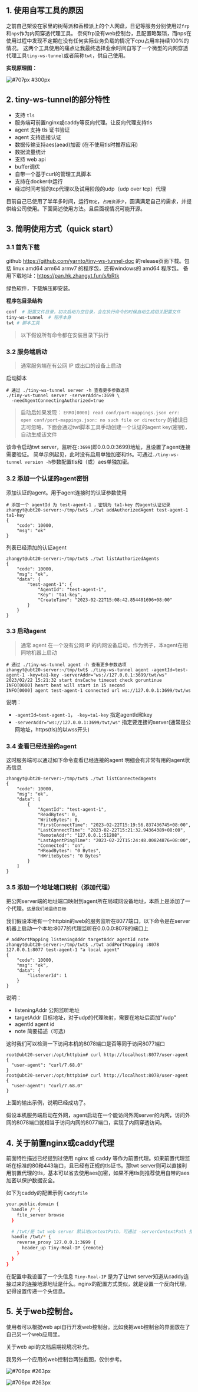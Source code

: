 ## 1. 使用自写工具的原因

之前自己架设在家里的树莓派和香橙派上的个人网盘，日记等服务分别使用过`frp`和`nps`作为内网穿透代理工具。
奈何frp没有web控制台，且配置略繁琐，而nps在使用过程中发现不定期在没有任何实际业务负载的情况下cpu占用率持续100%的情况。
这两个工具使用的痛点让我最终选择业余时间自写了一个微型的内网穿透代理工具`tiny-ws-tunnel`或者简称`twt`，供自己使用。

**实现原理图：**

![#707px #300px](https://www.wavesxa.com/opendoc/attachment/278-schematic-diagram.jpg?id=59)

## 2. tiny-ws-tunnel的部分特性

- 支持 `tls`
- 服务端可前置nginx或caddy等反向代理。让反向代理支持tls
- agent 支持 tls 证书验证
- agent 支持连接认证
- 数据传输支持aes(aead)加密 (在不使用tls时推荐应用)
- 数据流量统计
- 支持 web api
- buffer调优
- 自带一个基于curl的管理工具脚本
- 支持在docker中运行
- 经过时间考验的tcp代理以及试用阶段的udp（udp over tcp）代理

目前自己已使用了半年多时间，运行`稳定`，`占用资源少`，圆满满足自己的需求，并提供给公司使用。下面简述使用方法。且后面视情况可能开源。

## 3. 简明使用方式（quick start）

### 3.1 首先下载

github https://github.com/yarnto/tiny-ws-tunnel-doc 的release页面下载。包括 linux amd64 arm64 armv7 的程序包，还有windows的 amd64 程序包。
备用下载地址：https://pan.hk.zhangyt.fun/s/bRtk

绿色软件，下载解压即安装。

**程序包目录结构**

```bash
conf  # 配置文件目录，初次启动为空目录，会在执行命令的时候自动生成相关配置文件
tiny-ws-tunnel  # 程序本身
twt # 脚本工具
```

> 以下假设所有命令都在安装目录下执行

### 3.2 服务端启动

> 通常服务端在有公网 IP 或出口的设备上启动

启动脚本

```shell
# 通过 ./tiny-ws-tunnel server -h 查看更多参数选项
./tiny-ws-tunnel server -serverAddr=:3699 \
  -needAgentConnectingAuthorized=true
```

> 启动后如果发现：
> `ERRO[0000] read conf/port-mappings.json err: open conf/port-mappings.json: no such file or directory`
> 的错误日志可忽略，下面会通过twt脚本工具手动创建一个认证的agent key(密钥)，自动生成该文件

该命令启动twt server，监听在`:3699`(即0.0.0.0:3699)地址，且设置了agent连接需要验证。
简单示例起见，此时没有启用单独加密和tls。可通过`./tiny-ws-tunnel version -h`参数配置tls和（或）aes单独加密。

### 3.2 添加一个认证的agent密钥

添加认证的agent。用于agent连接时的认证参数使用

```shell
# 添加一个 agentId 为 test-agent-1 ，密钥为 ta1-key 的agent认证记录
zhangyt@ubt20-server:~/tmp/twt$ ./twt addAuthorizedAgent test-agent-1 ta1-key
{
    "code": 10000,
    "msg": "ok"
}
```

列表已经添加的认证agent

```shell
zhangyt@ubt20-server:~/tmp/twt$ ./twt listAuthorizedAgents
{
    "code": 10000,
    "msg": "ok",
    "data": {
        "test-agent-1": {
            "AgentId": "test-agent-1",
            "Key": "ta1-key",
            "CreateTime": "2023-02-22T15:08:42.854401696+08:00"
        }
    }
}
```

### 3.3 启动agent

> 通常 agent 在一个没有公网 IP 的内网设备启动，作为例子，本agent在相同地机器上启动

```shell
# 通过 ./tiny-ws-tunnel agent -h 查看更多参数选项
zhangyt@ubt20-server:~/tmp/twt$ ./tiny-ws-tunnel agent -agentId=test-agent-1 -key=ta1-key -serverAddr="ws://127.0.0.1:3699/twt/ws"
2023/02/22 15:21:32 start dnsCache timeout check goruntinue
INFO[0000] heart beat will start in 15 second           
INFO[0000] agent test-agent-1 connected url ws://127.0.0.1:3699/twt/ws 
```

说明：

- `-agentId=test-agent-1`， `-key=ta1-key` 指定agentId和key
- `-serverAddr="ws://127.0.0.1:3699/twt/ws"` 指定要连接的server(通常是公网地址，https(tls)的以wss开头)


### 3.4 查看已经连接的agent

这时服务端可以通过如下命令查看已经连接的agent
明细会有非常有用的agent状态信息

```
zhangyt@ubt20-server:~/tmp/twt$ ./twt listConnectedAgents
{
    "code": 10000,
    "msg": "ok",
    "data": [
        {
            "AgentId": "test-agent-1",
            "ReadBytes": 0,
            "WriteBytes": 0,
            "FirstConnectTime": "2023-02-22T15:19:56.837436745+08:00",
            "LastConnectTime": "2023-02-22T15:21:32.94364389+08:00",
            "RemoteAddr": "127.0.0.1:51208",
            "LastAgentPingTime": "2023-02-22T15:24:48.00824876+08:00",
            "Connected": "on",
            "HReadBytes": "0 Bytes",
            "HWriteBytes": "0 Bytes"
        }
    ]
}
```

### 3.5 添加一个地址端口映射（添加代理）

把公网server端的地址端口映射到agent所在局域网设备地址，本质上是添加了一个代理。`这是我们地最终目标`

我们假设本地有一个httpbin的web的服务监听在8077端口，以下命令是在server机器上启动一个本地:8077的代理监听在0.0.0.0:8078的端口上

```shell
# addPortMapping listeningAddr targetAddr agentId note
zhangyt@ubt20-server:~/tmp/twt$ ./twt addPortMapping :8078 127.0.0.1:8077 test-agent-1 "a local agent"
{
    "code": 10000,
    "msg": "ok",
    "data": {
        "listenerId": 1
    }
}
```

说明：

- listeningAddr 公网监听地址
- targetAddr 目标地址，对于udp的代理映射，需要在地址后面加"/udp"
- agentId agent id
- note 简要描述（可选）

这时我们可以检测一下访问本机的8078端口是否等同于访问8077端口

```
root@ubt20-server:/opt/httpbin# curl http://localhost:8077/user-agent
{
  "user-agent": "curl/7.68.0"
}
root@ubt20-server:/opt/httpbin# curl http://localhost:8078/user-agent
{
  "user-agent": "curl/7.68.0"
}
```

上面的输出示例，说明已经成功了。

假设本机服务端启动在外网，agent启动在一个能访问外网server的内网，访问外网的8078端口就相当于访问内网的8077端口，实现了内网穿透访问。

## 4. 关于前置nginx或caddy代理

前面特性描述已经提到过使用 nginx 或 caddy 等作为前置代理。如果前置代理监听在标准的80和443端口，且已经有正规的tls证书。那twt server则可以直接利用前置代理的tls，基本可以省去使用aes加密，如果不用tls则推荐使用自带的aes加密以保护数据安全。

如下为caddy的配置示例 `Caddyfile`

```bash
your.public.domain {
  handle /* {
    file_server browse
  }
  
  # /twt/是 twt web server 默认地contextPath，可通过 -serverContextPath 指定别地
  handle /twt/* {
    reverse_proxy 127.0.0.1:3699 {
      header_up Tiny-Real-IP {remote}
    }
  }
}
```

在配置中我设置了一个头信息 `Tiny-Real-IP` 是为了让twt server知道从caddy连接过来的连接地源地址是什么。nginx的配置方式类似，就是设置一个反向代理，记得设置传递一个头信息。

## 5. 关于web控制台。

使用者可以根据web api自行开发web控制台。比如我把web控制台的界面放在了自己另一个web应用里。

关于web api的文档后期视境况补充。

我另外一个应用的web控制台两张截图，仅供参考。

![#706px #263px](https://www.wavesxa.com/opendoc/attachment/278-agent%E5%9C%A8%E7%BA%BF.jpg?id=60)

![#706px #263px](https://www.wavesxa.com/opendoc/attachment/278-%E5%9C%B0%E5%9D%80%E6%98%A0%E5%B0%84.jpg?id=61)
